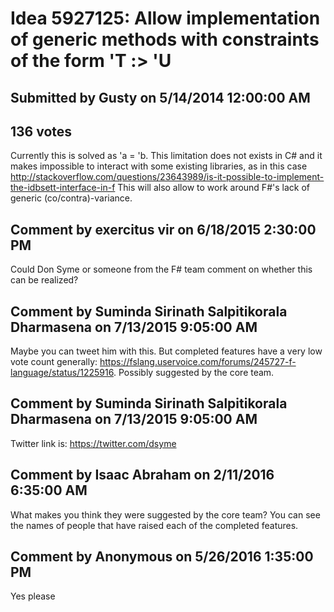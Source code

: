 # Idea 5927125: Allow implementation of generic methods with constraints of the form 'T :> 'U #

## Submitted by Gusty on 5/14/2014 12:00:00 AM

## 136 votes

Currently this is solved as 'a = 'b.
This limitation does not exists in C# and it makes impossible to interact with some existing libraries, as in this case http://stackoverflow.com/questions/23643989/is-it-possible-to-implement-the-idbsett-interface-in-f
This will also allow to work around F#'s lack of generic (co/contra)-variance.




## Comment by exercitus vir on 6/18/2015 2:30:00 PM

Could Don Syme or someone from the F# team comment on whether this can be realized?

## Comment by Suminda Sirinath Salpitikorala Dharmasena on 7/13/2015 9:05:00 AM

Maybe you can tweet him with this. But completed features have a very low vote count generally: https://fslang.uservoice.com/forums/245727-f-language/status/1225916. Possibly suggested by the core team.

## Comment by Suminda Sirinath Salpitikorala Dharmasena on 7/13/2015 9:05:00 AM

Twitter link is: https://twitter.com/dsyme

## Comment by Isaac Abraham on 2/11/2016 6:35:00 AM

What makes you think they were suggested by the core team? You can see the names of people that have raised each of the completed features.

## Comment by Anonymous on 5/26/2016 1:35:00 PM

Yes please

